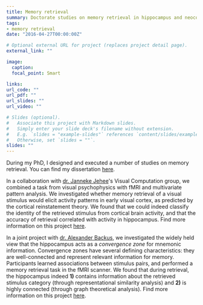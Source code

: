 ```yaml
---
title: Memory retrieval
summary: Doctorate studies on memory retrieval in hippocampus and neocortex
tags:
- memory retrieval
date: "2016-04-27T00:00:00Z"

# Optional external URL for project (replaces project detail page).
external_link: ""

image:
  caption: 
  focal_point: Smart

links:
url_code: ""
url_pdf: ""
url_slides: ""
url_video: ""

# Slides (optional).
#   Associate this project with Markdown slides.
#   Simply enter your slide deck's filename without extension.
#   E.g. `slides = "example-slides"` references `content/slides/example-slides.md`.
#   Otherwise, set `slides = ""`.
slides: ""
---
```


During my PhD, I designed and executed a number of studies on memory retrieval. You can find my dissertation [here](/publication/2016_bosch_thesis/ "Reactivating memories in hippocampus and neocortex").

In a collaboration with [dr. Janneke Jehee](http://www.jeheelab.org/ "website Visual Computation lab")'s Visual Computation group, we combined a task from visual psychophysics with fMRI and multivariate pattern analysis. We investigated whether memory retrieval of a visual stimulus would elicit activity patterns in early visual cortex, as predicted by the cortical reinstatement theory. We found that we could indeed classify the identity of the retrieved stimulus from cortical brain activity, and that the accuracy of retrieval correlated with activity in hippocampus.
Find more information on this project [here](/publication/2014_bosch_jon/ "Reinstatement of associative memories in early visual cortex is signaled by the hippocampus").  

In a joint project with [dr. Alexander Backus](https://nl.linkedin.com/in/alexander-backus "LinkedIn Alexander Backus"), we investigated the widely held view that the hippocampus acts as a _convergence zone_ for mnemonic information. Convergence zones have several defining characteristics: they are well-connected and represent relevant information for memory. Participants learned associations between stimulus pairs, and performed a memory retrieval task in the fMRI scanner. We found that during retrieval, the hippocampus indeed __1)__ contains information about the retrieved stimulus category (through representational similarity analysis) and __2)__ is highly connected (through graph theoretical analysis).
Find more information on this project [here](/publication/2016_backus_natcom/ "Mnemonic convergence in the human hippocampus").  


